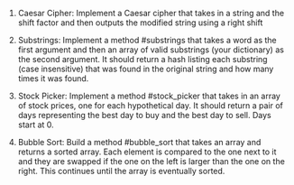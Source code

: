 1. Caesar Cipher: Implement a Caesar cipher that takes in a string and the shift factor and then outputs the modified string using a right shift

2. Substrings: Implement a method #substrings that takes a word as the first argument and then an array of valid substrings (your dictionary) as the second argument. It should return a hash listing each substring (case insensitive) that was found in the original string and how many times it was found.

3. Stock Picker: Implement a method #stock_picker that takes in an array of stock prices, one for each hypothetical day. It should return a pair of days representing the best day to buy and the best day to sell. Days start at 0.

4. Bubble Sort: Build a method #bubble_sort that takes an array and returns a sorted array. Each element is compared to the one next to it and they are swapped if the one on the left is larger than the one on the right. This continues until the array is eventually sorted.